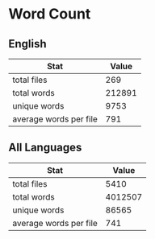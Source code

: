 # Word Count

## English

Stat | Value
---- | -----
total files | 269
total words | 212891
unique words | 9753
average words per file | 791

## All Languages

Stat | Value
---- | -----
total files | 5410
total words | 4012507
unique words | 86565
average words per file | 741
